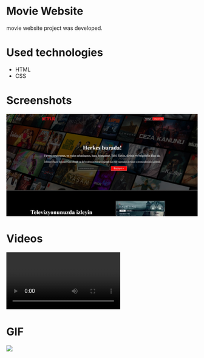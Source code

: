 # Movie Website

movie website project was developed.

# Used technologies

- HTML
- CSS

# Screenshots

![](1.jpg)

# Videos

![](HTML_CSS_Netflix.mp4)

# GIF

![](HTML_CSS_Netflix.gif)